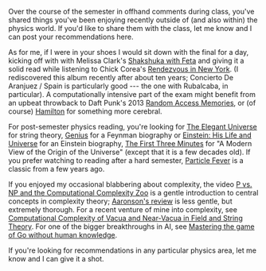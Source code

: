 Over the course of the semester in offhand comments during class, you've shared things you've been enjoying recently outside of (and also within) the physics world. If you'd like to share them with the class, let me know and I can post your recommendations here.

As for me, if I were in your shoes I would sit down with the final for a day, kicking off with with Melissa Clark's 
[Shakshuka with Feta](https://cooking.nytimes.com/recipes/1014721-shakshuka-with-feta) and giving it a solid read
while listening to Chick Corea's [Rendezvous in New York](https://open.spotify.com/album/2CGHnDwtTgjIQTMlbpgJu6?si=7PxD32viSBaSswGyPl7pvw).
(I rediscovered this album recently after about ten years; Concierto De Aranjuez / Spain is particularly good --- the one with Rubalcaba, in particular).
A computationally intensive part of the exam might benefit from an upbeat throwback to Daft Punk's 2013 [Random Access Memories](https://open.spotify.com/user/jessandjim10.2/playlist/5FGSV4WAD5r42dtVcGZBom?si=OeLBsPKaQLuxJtYJgpr1Uw),
or (of course) [Hamilton](https://open.spotify.com/album/1kCHru7uhxBUdzkm4gzRQc?si=OTnU9eDvSESTAxY_wOQ22Q) for something more cerebral.

For post-semester physics reading, you're looking for [The Elegant Universe](https://www.amazon.com/Elegant-Universe-Superstrings-Dimensions-Ultimate/dp/039333810X/ref=sr_1_1?ie=UTF8&qid=1544107166&sr=8-1&keywords=elegant+universe)
for string theory, [Genius](https://www.amazon.com/Genius-Life-Science-Richard-Feynman/dp/0679747044/ref=sr_1_1?ie=UTF8&qid=1544107218&sr=8-1&keywords=genius+gleick)
for a Feynman biography or [Einstein: His Life and Universe](https://www.amazon.com/Einstein-Life-Universe-Walter-Isaacson/dp/0743264746/ref=sr_1_3?ie=UTF8&qid=1544107263&sr=8-3&keywords=einstein+biography)
for an Einstein biography, [The First Three Minutes](https://www.amazon.com/First-Three-Minutes-Modern-Universe/dp/0465024378/ref=sr_1_1?ie=UTF8&qid=1544107296&sr=8-1&keywords=the+first+three+minutes)
for "A Modern View of the Origin of the Universe" (except that it is a few decades old). If you prefer watching to reading after a hard semester, [Particle Fever](https://www.youtube.com/watch?v=PHObwzAg7Q0) is a classic from
a few years ago.

If you enjoyed my occasional blabbering about complexity, the video [P vs. NP and the Computational Complexity Zoo](https://www.youtube.com/watch?v=YX40hbAHx3s&t=515s)
is a gentle introduction to central concepts in complexity theory; [Aaronson's review](https://www.scottaaronson.com/papers/pnp.pdf)
is less gentle, but extremely thorough. For a recent venture of mine into complexity, see [Computational Complexity of Vacua and Near-Vacua in Field and String Theory](https://arxiv.org/abs/1809.08279).
For one of the bigger breakthroughs in AI, see [Mastering the game of Go without human knowledge](https://www.nature.com/articles/nature24270).

If you're looking for recommendations in any particular physics area, let me know and I can give it a shot.
